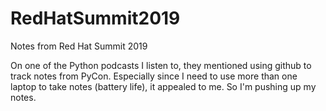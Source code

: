 # RedHatSummit2019
Notes from Red Hat Summit 2019

On one of the Python podcasts I listen to, they mentioned using github to track notes from PyCon. 
Especially since I need to use more than one laptop to take notes (battery life), it appealed to me. 
So I'm pushing up my notes.
